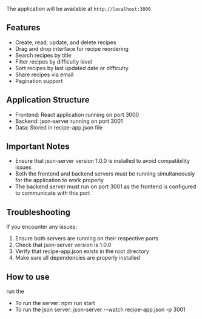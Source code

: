 
The application will be available at `http://localhost:3000`

## Features

- Create, read, update, and delete recipes
- Drag and drop interface for recipe reordering
- Search recipes by title
- Filter recipes by difficulty level
- Sort recipes by last updated date or difficulty
- Share recipes via email
- Pagination support

## Application Structure

- Frontend: React application running on port 3000
- Backend: json-server running on port 3001
- Data: Stored in recipe-app.json file

## Important Notes

- Ensure that json-server version 1.0.0 is installed to avoid compatibility issues
- Both the frontend and backend servers must be running simultaneously for the application to work properly
- The backend server must run on port 3001 as the frontend is configured to communicate with this port

## Troubleshooting

If you encounter any issues:

1. Ensure both servers are running on their respective ports
2. Check that json-server version is 1.0.0
3. Verify that recipe-app.json exists in the root directory
4. Make sure all dependencies are properly installed

## How to use
run the 
- To run the server: npm run start
- To run the json server: json-server --watch recipe-app.json -p 3001
